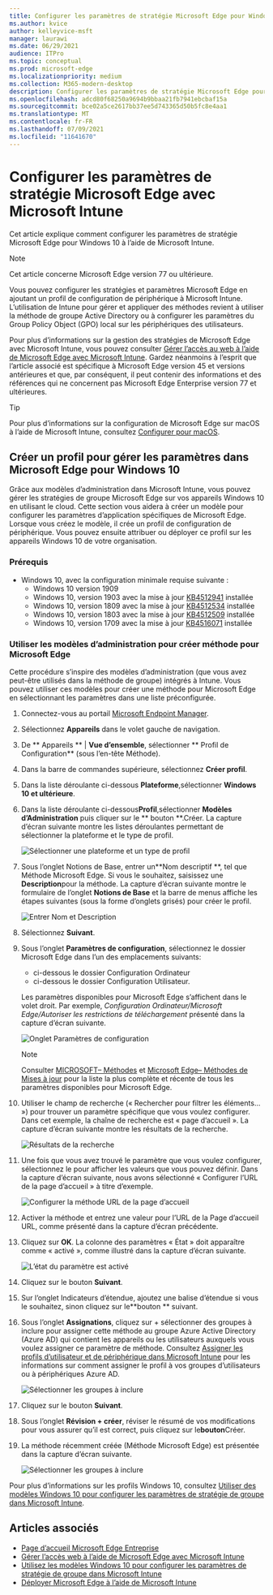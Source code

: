 ```yaml
---
title: Configurer les paramètres de stratégie Microsoft Edge pour Windows avec Microsoft Intune
ms.author: kvice
author: kelleyvice-msft
manager: laurawi
ms.date: 06/29/2021
audience: ITPro
ms.topic: conceptual
ms.prod: microsoft-edge
ms.localizationpriority: medium
ms.collection: M365-modern-desktop
description: Configurer les paramètres de stratégie Microsoft Edge pour Windows avec Microsoft Intune.
ms.openlocfilehash: adcd80f68250a9694b9bbaa21fb7941ebcbaf15a
ms.sourcegitcommit: bce02a5ce2617bb37ee5d743365d50b5fc8e4aa1
ms.translationtype: MT
ms.contentlocale: fr-FR
ms.lasthandoff: 07/09/2021
ms.locfileid: "11641670"
---
```

# <a name="configure-microsoft-edge-policy-settings-with-microsoft-intune"></a>Configurer les paramètres de stratégie Microsoft Edge avec Microsoft Intune

Cet article explique comment configurer les paramètres de stratégie Microsoft Edge pour Windows 10 à l’aide de Microsoft Intune.

> [!NOTE]
> Cet article concerne Microsoft Edge version 77 ou ultérieure.

Vous pouvez configurer les stratégies et paramètres Microsoft Edge en ajoutant un profil de configuration de périphérique à Microsoft Intune. L’utilisation de Intune pour gérer et appliquer des méthodes revient à utiliser la méthode de groupe Active Directory ou à configurer les paramètres du Group Policy Object (GPO) local sur les périphériques des utilisateurs.

Pour plus d’informations sur la gestion des stratégies de Microsoft Edge avec Microsoft Intune, vous pouvez consulter [Gérer l’accès au web à l’aide de Microsoft Edge avec Microsoft Intune](/intune/manage-microsoft-edge). Gardez néanmoins à l’esprit que l’article associé est spécifique à Microsoft Edge version 45 et versions antérieures et que, par conséquent, il peut contenir des informations et des références qui ne concernent pas Microsoft Edge Enterprise version 77 et ultérieures.

> [!TIP]
> Pour plus d’informations sur la configuration de Microsoft Edge sur macOS à l’aide de Microsoft Intune, consultez [Configurer pour macOS](configure-microsoft-edge-on-mac.md).

## <a name="create-a-profile-to-manage-settings-in-microsoft-edge-for-windows-10"></a>Créer un profil pour gérer les paramètres dans Microsoft Edge pour Windows 10

Grâce aux modèles d’administration dans Microsoft Intune, vous pouvez gérer les stratégies de groupe Microsoft Edge sur vos appareils Windows 10 en utilisant le cloud. Cette section vous aidera à créer un modèle pour configurer les paramètres d’application spécifiques de Microsoft Edge. Lorsque vous créez le modèle, il crée un profil de configuration de périphérique. Vous pouvez ensuite attribuer ou déployer ce profil sur les appareils Windows 10 de votre organisation.

### <a name="prerequisites"></a>Prérequis

- Windows 10, avec la configuration minimale requise suivante :
  - Windows 10 version 1909
  - Windows 10, version 1903 avec la mise à jour [KB4512941](https://support.microsoft.com/kb/4512941) installée
  - Windows 10, version 1809 avec la mise à jour [KB4512534](https://support.microsoft.com/kb/4512534) installée
  - Windows 10, version 1803 avec la mise à jour [KB4512509](https://support.microsoft.com/kb/4512509) installée
  - Windows 10, version 1709 avec la mise à jour [KB4516071](https://support.microsoft.com/kb/4516071) installée

### <a name="use-administrative-templates-to-create-a-policy-for-microsoft-edge"></a>Utiliser les modèles d’administration pour créer méthode pour Microsoft Edge

Cette procédure s’inspire des modèles d’administration (que vous avez peut-être utilisés dans la méthode de groupe) intégrés à Intune. Vous pouvez utiliser ces modèles pour créer une méthode pour Microsoft Edge en sélectionnant les paramètres dans une liste préconfigurée.

1. Connectez-vous au portail [Microsoft Endpoint Manager](https://endpoint.microsoft.com/).
2. Sélectionnez **Appareils** dans le volet gauche de navigation.
3. De ** Appareils ** | **Vue d’ensemble**, sélectionner ** Profil de Configuration** (sous l’en-tête Méthode).
4. Dans la barre de commandes supérieure, sélectionnez **Créer profil**.
5. Dans la liste déroulante ci-dessous **Plateforme**,sélectionner **Windows 10 et ultérieure**.
6. Dans la liste déroulante ci-dessous**Profil**,sélectionner **Modèles d’Administration** puis cliquer sur le ** bouton **.Créer. La capture d’écran suivante montre les listes déroulantes permettant de sélectionner la plateforme et le type de profil.

    ![Sélectionner une plateforme et un type de profil](./media/configure-edge-with-intune/create-profile-platform.png)

7. Sous l’onglet Notions de Base, entrer un**Nom descriptif **, tel que Méthode Microsoft Edge. Si vous le souhaitez, saisissez une **Description**pour la méthode.
La capture d’écran suivante montre le formulaire de l’onglet **Notions de Base** et la barre de menus affiche les étapes suivantes (sous la forme d’onglets grisés) pour créer le profil.

   ![Entrer Nom et Description](./media/configure-edge-with-intune/create-profile-basics-tab.png)

8. Sélectionnez **Suivant**.
9. Sous l’onglet **Paramètres de configuration**, sélectionnez le dossier Microsoft Edge dans l’un des emplacements suivants:

   - ci-dessous le dossier Configuration Ordinateur
   - ci-dessous le dossier Configuration Utilisateur.

   Les paramètres disponibles pour Microsoft Edge s’affichent dans le volet droit. Par exemple, *Configuration Ordinateur/Microsoft Edge/Autoriser les restrictions de téléchargement* présenté dans la capture d’écran suivante.

   ![Onglet Paramètres de configuration](./media/configure-edge-with-intune/create-profile-configuration-settings-tab.png)

   > [!NOTE]
   > Consulter [MICROSOFT– Méthodes](./microsoft-edge-policies.md) et [Microsoft Edge– Méthodes de Mises à jour](./microsoft-edge-update-policies.md) pour la liste la plus complète et récente de tous les paramètres disponibles pour Microsoft Edge.

10. Utiliser le champ de recherche (« Rechercher pour filtrer les éléments... ») pour trouver un paramètre spécifique que vous voulez configurer. Dans cet exemple, la chaîne de recherche est « page d’accueil ». La capture d’écran suivante montre les résultats de la recherche.

    ![Résultats de la recherche](./media/configure-edge-with-intune/create-profile-configuration-settings-tab-search.png)

11. Une fois que vous avez trouvé le paramètre que vous voulez configurer, sélectionnez le pour afficher les valeurs que vous pouvez définir. Dans la capture d’écran suivante, nous avons sélectionné « Configurer l’URL de la page d’accueil » à titre d’exemple.

    ![Configurer la méthode URL de la page d’accueil](./media/configure-edge-with-intune/create-profile-configuration-settings-tab-edit-pol.png)

12. Activer la méthode et entrez une valeur pour l’URL de la Page d’accueil URL, comme présenté dans la capture d’écran précédente.

13. Cliquez sur **OK**. La colonne des paramètres « État » doit apparaître comme « activé », comme illustré dans la capture d’écran suivante.

    ![L’état du paramètre est activé](./media/configure-edge-with-intune/create-profile-configuration-settings-tab-set-enabled.png)

14. Cliquez sur le bouton **Suivant**.

15. Sur l’onglet Indicateurs d’étendue, ajoutez une balise d’étendue si vous le souhaitez, sinon cliquez sur le**bouton ** suivant.

16. Sous l’onglet **Assignations**, cliquez sur + sélectionner des groupes à inclure  pour assigner cette méthode au groupe Azure Active Directory (Azure AD) qui contient les appareils ou les utilisateurs auxquels vous voulez assigner ce paramètre de méthode. Consultez [Assigner les profils d’utilisateur et de périphérique dans Microsoft Intune](/intune/device-profile-assign) pour les informations sur comment assigner le profil à vos groupes d’utilisateurs ou à périphériques Azure AD.

    ![Sélectionner les groupes à inclure](./media/configure-edge-with-intune/create-profile-assignments-tab.png)

17. Cliquez sur le bouton **Suivant**.

18. Sous l’onglet **Révision + créer**, réviser le résumé de vos modifications pour vous assurer qu’il est correct, puis cliquez sur le**bouton**Créer.

19. La méthode récemment créée (Méthode Microsoft Edge) est présentée dans la capture d’écran suivante.

    ![Sélectionner les groupes à inclure](./media/configure-edge-with-intune/create-profile-new-policy-finished.png)

Pour plus d’informations sur les profils Windows 10, consultez [Utiliser des modèles Windows 10 pour configurer les paramètres de stratégie de groupe dans Microsoft Intune](/intune/administrative-templates-windows).

## <a name="see-also"></a>Articles associés

- [Page d’accueil Microsoft Edge Entreprise](https://aka.ms/EdgeEnterprise)
- [Gérer l’accès web à l’aide de Microsoft Edge avec Microsoft Intune](/intune/manage-microsoft-edge)
- [Utilisez les modèles Windows 10 pour configurer les paramètres de stratégie de groupe dans Microsoft Intune](/intune/administrative-templates-windows)
- [Déployer Microsoft Edge à l’aide de Microsoft Intune](/intune/apps/apps-windows-edge/?bc=https%3a%2f%2fdocs.microsoft.com%2fDeployEdge%2fbreadcrumb%2ftoc.json&toc=https%3a%2f%2fdocs.microsoft.com%2fDeployEdge%2ftoc.json)